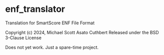 # enf_translator

Translation for SmartScore ENF File Format

Copyright (c) 2024, Michael Scott Asato Cuthbert
Released under the BSD 3-Clause License

Does not yet work.  Just a spare-time project.
